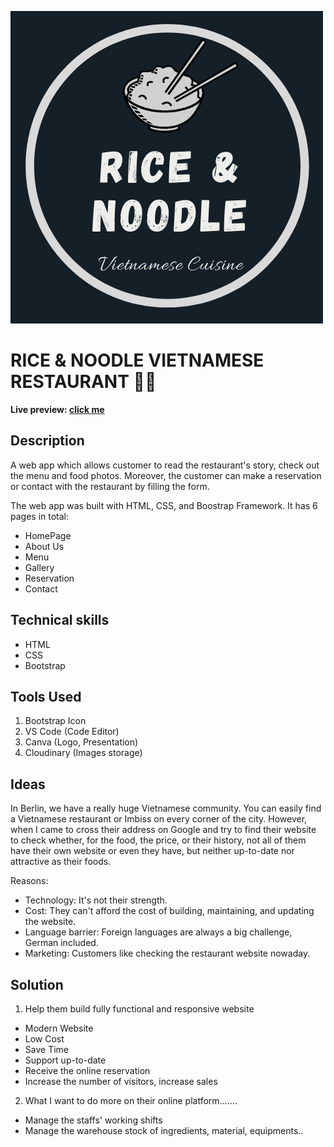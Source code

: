 ![](./public/style/rice-and-noodle-logo.png)
# RICE & NOODLE VIETNAMESE RESTAURANT 👨‍🍳
**Live preview: [click me](https://nguyen-challenge-stage2.herokuapp.com/about-us.html)**
## Description
A web app which allows customer to read the restaurant's story, check out the menu and food photos. Moreover, the customer can make a reservation or contact with the restaurant by filling the form.

The web app was built with HTML, CSS, and Boostrap Framework. It has 6 pages in total:
- HomePage
- About Us
- Menu
- Gallery
- Reservation
- Contact

## Technical skills
- HTML
- CSS
- Bootstrap

## Tools Used
1. Bootstrap Icon
2. VS Code (Code Editor)
3. Canva (Logo, Presentation)
4. Cloudinary (Images storage)

## Ideas
In Berlin, we have a really huge Vietnamese community. You can easily find a Vietnamese restaurant or Imbiss on every corner of the city. However, when I came to cross their address on Google and try to find their website to check whether, for the food, the price, or their history, not all of them have their own website or even they have, but neither up-to-date nor attractive as their foods.

Reasons:
- Technology: It's not their strength.
- Cost: They can't afford the cost of building, maintaining, and updating the website.
- Language barrier: Foreign languages are always a big challenge, German included.
- Marketing: Customers like checking the restaurant website nowaday.

## Solution
1. Help them build fully functional and responsive website
- Modern Website
- Low Cost
- Save Time
- Support up-to-date
- Receive the online reservation
- Increase the number of visitors, increase sales

2. What I want to do more on their online platform.......
- Manage the staffs' working shifts
- Manage the warehouse stock of ingredients, material, equipments..
